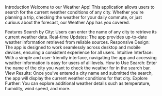 
Introduction
Welcome to our Weather App! This application allows users to search for the current weather conditions of any city. Whether you're planning a trip, checking the weather for your daily commute, or just curious about the forecast, our Weather App has you covered.

Features
Search by City: Users can enter the name of any city to retrieve its current weather data.
Real-time Updates: The app provides up-to-date weather information retrieved from reliable sources.
Responsive Design: The app is designed to work seamlessly across desktop and mobile devices, ensuring a consistent experience for all users.
Intuitive Interface: With a simple and user-friendly interface, navigating the app and accessing weather information is easy for users of all levels.
How to Use
Search: Enter the name of the city you want to check the weather for in the search bar.
View Results: Once you've entered a city name and submitted the search, the app will display the current weather conditions for that city.
Explore Further: You can explore additional weather details such as temperature, humidity, wind speed, and more.
